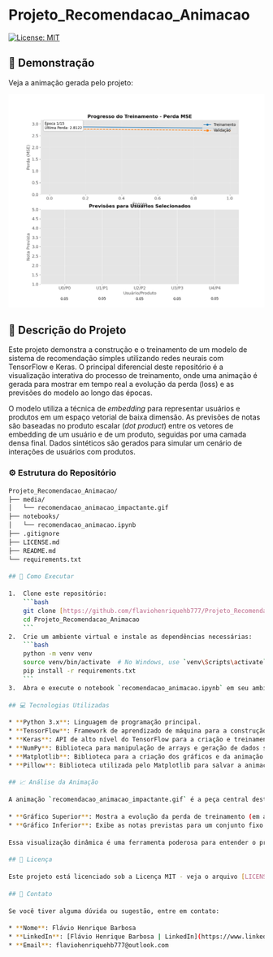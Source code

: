 # Projeto_Recomendacao_Animacao

[![License: MIT](https://img.shields.io/badge/License-MIT-yellow.svg)](https://opensource.org/licenses/MIT)

## 🚀 Demonstração

Veja a animação gerada pelo projeto:

<p align="center">
  <img src="media/recomendacao_animacao_impactante.gif" alt="Animação do Projeto de Recomendação" width="700"/>
</p>

## 📄 Descrição do Projeto

Este projeto demonstra a construção e o treinamento de um modelo de sistema de recomendação simples utilizando redes neurais com TensorFlow e Keras. O principal diferencial deste repositório é a visualização interativa do processo de treinamento, onde uma animação é gerada para mostrar em tempo real a evolução da perda (loss) e as previsões do modelo ao longo das épocas.

O modelo utiliza a técnica de *embedding* para representar usuários e produtos em um espaço vetorial de baixa dimensão. As previsões de notas são baseadas no produto escalar (*dot product*) entre os vetores de embedding de um usuário e de um produto, seguidas por uma camada densa final. Dados sintéticos são gerados para simular um cenário de interações de usuários com produtos.

### ⚙️ Estrutura do Repositório

```bash
Projeto_Recomendacao_Animacao/
├── media/
│   └── recomendacao_animacao_impactante.gif
├── notebooks/
│   └── recomendacao_animacao.ipynb
├── .gitignore
├── LICENSE.md
├── README.md
└── requirements.txt

## 🚀 Como Executar

1.  Clone este repositório:
    ```bash
    git clone [https://github.com/flaviohenriquehb777/Projeto_Recomendacao_Animacao.git](https://github.com/flaviohenriquehb777/Projeto_Recomendacao_Animacao.git)
    cd Projeto_Recomendacao_Animacao
    ```
2.  Crie um ambiente virtual e instale as dependências necessárias:
    ```bash
    python -m venv venv
    source venv/bin/activate  # No Windows, use `venv\Scripts\activate`
    pip install -r requirements.txt
    ```
3.  Abra e execute o notebook `recomendacao_animacao.ipynb` em seu ambiente de desenvolvimento preferido (Jupyter, VS Code, etc.). O notebook irá gerar e salvar a animação do treinamento na pasta `media/`.

## 💻 Tecnologias Utilizadas

* **Python 3.x**: Linguagem de programação principal.
* **TensorFlow**: Framework de aprendizado de máquina para a construção do modelo.
* **Keras**: API de alto nível do TensorFlow para a criação e treinamento do modelo.
* **NumPy**: Biblioteca para manipulação de arrays e geração de dados sintéticos.
* **Matplotlib**: Biblioteca para a criação dos gráficos e da animação.
* **Pillow**: Biblioteca utilizada pelo Matplotlib para salvar a animação em formato GIF.

## 📈 Análise da Animação

A animação `recomendacao_animacao_impactante.gif` é a peça central deste projeto. Ela é dividida em dois painéis:

* **Gráfico Superior**: Mostra a evolução da perda de treinamento (em azul) e da perda de validação (em laranja) ao longo das épocas. A perda decrescente indica que o modelo está aprendendo a fazer melhores previsões.
* **Gráfico Inferior**: Exibe as notas previstas para um conjunto fixo de pares (usuário, produto) a cada época. É possível observar como essas previsões se ajustam gradualmente à medida que o modelo otimiza seus *embeddings* para minimizar a perda.

Essa visualização dinâmica é uma ferramenta poderosa para entender o processo de treinamento de modelos de *embedding* e validação, oferecendo uma percepção intuitiva sobre como o modelo converge para uma solução.

## 📄 Licença

Este projeto está licenciado sob a Licença MIT - veja o arquivo [LICENSE.md](LICENSE.md) para mais detalhes.

## 📧 Contato

Se você tiver alguma dúvida ou sugestão, entre em contato:

* **Nome**: Flávio Henrique Barbosa
* **LinkedIn**: [Flávio Henrique Barbosa | LinkedIn](https://www.linkedin.com/in/fl%C3%A1vio-henrique-barbosa-38465938)
* **Email**: flaviohenriquehb777@outlook.com